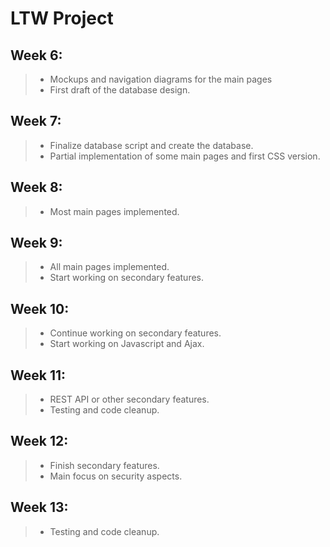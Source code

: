 # LTW Project

## Week 6:
> - Mockups and navigation diagrams for the main pages
> - First draft of the database design.

## Week 7:
> - Finalize database script and create the database.
> - Partial implementation of some main pages and first CSS version.

## Week 8:
> - Most main pages implemented.

## Week 9:
> - All main pages implemented.
> - Start working on secondary features.

## Week 10:
> - Continue working on secondary features.
> - Start working on Javascript and Ajax.

## Week 11:
> - REST API or other secondary features.
> - Testing and code cleanup.

## Week 12:
> - Finish secondary features.
> - Main focus on security aspects.

## Week 13:
> - Testing and code cleanup.
